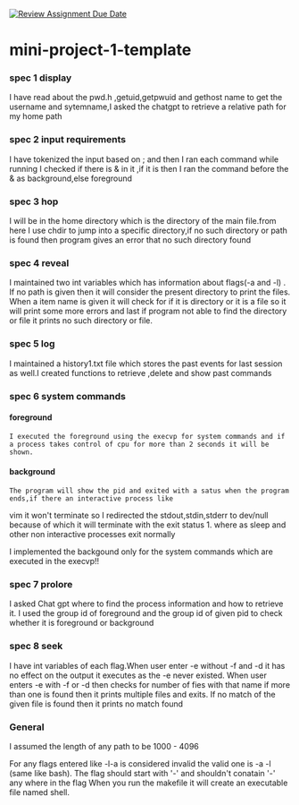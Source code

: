 [![Review Assignment Due Date](https://classroom.github.com/assets/deadline-readme-button-22041afd0340ce965d47ae6ef1cefeee28c7c493a6346c4f15d667ab976d596c.svg)](https://classroom.github.com/a/Qiz9msrr)
# mini-project-1-template

### spec 1 display
  
  I have read about the pwd.h ,getuid,getpwuid and gethost name to get the username and sytemname,I asked the chatgpt to retrieve a relative path for my home path

### spec 2 input requirements
  I have tokenized the input based on ; and then I ran each command while running I checked if there is & in it ,if it is then I ran the command before the & as background,else foreground


### spec 3 hop
  I will be in the home directory which is the directory of the main file.from here I use chdir to jump into a specific directory,if no such directory or path is found then program gives an error that no such directory found


### spec 4 reveal
  I maintained two int variables which has information about flags(-a and -l) . If no path is given then it will consider the present directory to print the files.
  When a item name is given it will check for if it is directory or it is a file so it will print some more errors
  and last if program not able to find the directory or file it prints no such directory or file.


### spec 5 log
  I maintained a history1.txt file which stores the past events for last session as well.I created functions to retrieve ,delete and show past commands


### spec 6 system commands
  #### foreground
    I executed the foreground using the execvp for system commands and if a process takes control of cpu for more than 2 seconds it will be shown.
  #### background
    The program will show the pid and exited with a satus when the program ends,if there an interactive process like 
vim it won't terminate so I redirected the stdout,stdin,stderr to dev/null because of which it will terminate with the exit status 1. where as sleep and other non interactive processes exit normally

 I implemented the backgound only for the system commands which are executed in the execvp!!

### spec 7 prolore
  I asked Chat gpt where to find the process information and how to retrieve it. I used the group id of foreground and the group id of given pid to check whether it is foreground or background

### spec 8 seek
  I have int variables of each flag.When user enter -e without -f and -d it has no effect on the output it executes as the -e never existed. When user enters -e with -f or -d then checks for number of fies with that name if more than one is found then it prints multiple files and exits.
  If no match of the given file is found then it prints no match found

### General
   I assumed the length of any path to be 1000 - 4096

   For any flags entered like -l-a is considered invalid the valid one is -a -l (same like bash). The flag should start with '-' and shouldn't conatain '-' any where in the flag
    When you run the makefile it will create an executable file named shell.

